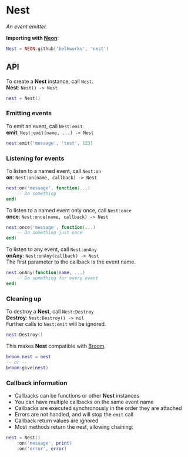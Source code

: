 
# Nest
*An event emitter.*

**Importing with [Neon](https://github.com/Belkworks/NEON)**:
```lua
Nest = NEON:github('belkworks', 'nest')
```

## API

To create a **Nest** instance, call `Nest`.  
**Nest**: `Nest() -> Nest`  
```lua
nest = Nest()
```

### Emitting events

To emit an event, call `Nest:emit`  
**emit**: `Nest:emit(name, ...) -> Nest`
```lua
nest:emit('message', 'test', 123)
```

### Listening for events

To listen to a named event, call `Nest:on`  
**on**: `Nest:on(name, callback) -> Nest`
```lua
nest:on('message', function(...)
	-- Do something 
end)
```

To listen to a named event only once, call `Nest:once`  
**once**: `Nest:once(name, callback) -> Nest`
```lua
nest:once('message', function(...)
	-- Do something just once
end)
```

To listen to any event, call `Nest:onAny`  
**onAny**: `Nest:onAny(callback) -> Nest`  
The first parameter to the callback is the event name.
```lua
nest:onAny(function(name, ...)
	-- Do something for every event
end)
```

### Cleaning up

To destroy a **Nest**, call `Nest:Destroy`  
**Destroy**: `Nest:Destroy() -> nil`  
Further calls to `Nest:emit` will be ignored.
```lua
nest:Destroy()
```
This makes **Nest** compatible with [Broom](https://github.com/Belkworks/broom).
```lua
broom.nest = nest
-- or --
broom:give(nest)
```

### Callback information
- Callbacks can be functions or other **Nest** instances
- You can have multiple callbacks on the same event name
- Callbacks are executed synchronously in the order they are attached
- Errors are not handled, and will stop the `emit` call
- Callback return values are ignored
- Most methods return the nest, allowing chaining:
```lua
nest = Nest()
	:on('message', print)
	:on('error', error)
```
